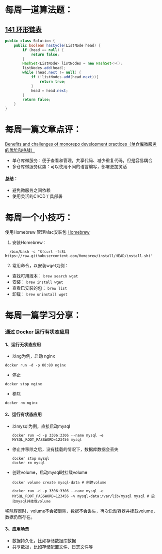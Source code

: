 # 每周一道算法题：
## [141 环形链表](https://leetcode.cn/problems/linked-list-cycle/description/)
```Java
public class Solution {
    public boolean hasCycle(ListNode head) {
        if (head == null) {
            return false;
        }
        HashSet<ListNode> listNodes = new HashSet<>();
        listNodes.add(head);
        while (head.next != null) {
            if (!listNodes.add(head.next)){
                return true;
            }
            head = head.next;
        }
        return false;
    }
}
```

# 每周一篇文章点评：
[Benefits and challenges of monorepo development practices（单仓库微服务的优势和挑战）](https://circleci.com/blog/monorepo-dev-practices/#monorepo-vs-polyrepo-for-microservices)

- 单仓库微服务：便于查看和管理，共享代码、减少重复代码，但是容易耦合
- 多仓库微服务优势：可以使用不同的语言编写，部署更加灵活
#### 总结：
- 避免微服务之间依赖
- 使用灵活的CI/CD工具部署


# 每周一个小技巧：
使用Homebrew 管理Mac安装包 [Homebrew](https://brew.sh/)
1. 安装Homebrew：
``` SH
  /bin/bash -c "$(curl -fsSL https://raw.githubusercontent.com/Homebrew/install/HEAD/install.sh)"
```
2. 常用命令，以安装wget为例：  
- 查找可用版本： `brew search wget`   
- 安装： `brew install wget`
- 查看已安装的包： `brew list`
- 卸载： `brew uninstall wget`


# 每周一篇学习分享：

### 通过 Docker 运行有状态应用

#### 1、运行无状态应用
- 以ng为例，启动 nginx
```SH
docker run -d -p 80:80 nginx
```
- 停止
```SH
docker stop nginx
```
- 移除
```SH
docker rm nginx
```
#### 2、运行有状态应用
- 以mysql为例，直接启动mysql
  ```SH
  docker run -d -p 3306:3306 --name mysql -e MYSQL_ROOT_PASSWORD=123456 mysql
  ```
- 停止并移除之后，没有挂载的情况下，数据库数据会丢失
  ```SH
  docker stop mysql
  docker rm mysql
  ```
- 创建volume，启动mysql时挂载volume
  ```SH
  docker volume create mysql-data # 创建volume

  docker run -d -p 3306:3306 --name mysql -e MYSQL_ROOT_PASSWORD=123456 -v mysql-data:/var/lib/mysql mysql # 启动mysql并挂载volume
  ```
移除容器时，volume不会被删除，数据不会丢失，再次启动容器并挂载volume，数据仍然存在。
#### 3、应用场景
- 数据持久化，比如存储数据库数据
- 共享数据，比如存储配置文件、日志文件等